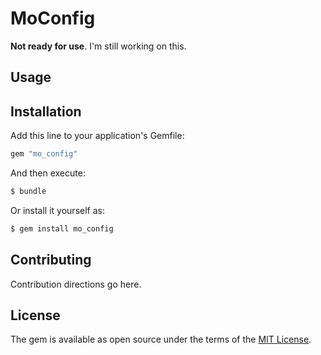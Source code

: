 # MoConfig

**Not ready for use**. I'm still working on this.

## Usage

## Installation
Add this line to your application's Gemfile:

```ruby
gem "mo_config"
```

And then execute:
```bash
$ bundle
```

Or install it yourself as:
```bash
$ gem install mo_config
```

## Contributing
Contribution directions go here.

## License
The gem is available as open source under the terms of the [MIT License](https://opensource.org/licenses/MIT).
